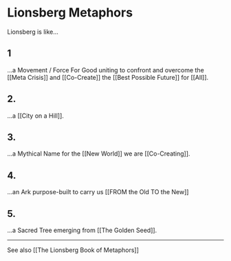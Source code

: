 # Lionsberg Metaphors

Lionsberg is like... 
## 1

...a Movement / Force For Good uniting to confront and overcome the [[Meta Crisis]] and [[Co-Create]] the [[Best Possible Future]] for [[All]].    

## 2. 

...a [[City on a Hill]].  

## 3. 

...a Mythical Name for the [[New World]] we are [[Co-Creating]].  

## 4. 

...an Ark purpose-built to carry us [[FROM the Old TO the New]]  

## 5. 

...a Sacred Tree emerging from [[The Golden Seed]].  

____

See also [[The Lionsberg Book of Metaphors]]  